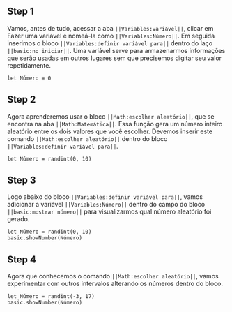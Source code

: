 


## Step 1
Vamos, antes de tudo, acessar a aba ``||Variables:variável||``,
 clicar em Fazer uma variável e nomeá-la como
  ``||Variables:Número||``. Em seguida inserimos o bloco 
``||Variables:definir variável para||`` dentro do laço ``||basic:no iniciar||``.
Uma variável serve para armazenarmos informações que serão usadas em outros lugares sem que
precisemos digitar seu valor repetidamente.

```blocks
let Número = 0
```

## Step 2

Agora aprenderemos usar o bloco ``||Math:escolher aleatório||``, que se encontra
 na aba ``||Math:Matemática||``. Essa função gera
 um número inteiro aleatório entre os dois valores que você escolher. Devemos inserir 
este comando ``||Math:escolher aleatório||`` dentro do bloco 
 ``||Variables:definir variável para||``.

```blocks
let Número = randint(0, 10)
```

## Step 3
Logo abaixo do bloco ``||Variables:definir variável para||``, vamos adicionar a variável ``||Variables:Número||`` dentro
  do campo do bloco ``||basic:mostrar número||`` para visualizarmos qual número aleatório foi gerado.

```blocks
let Número = randint(0, 10)
basic.showNumber(Número)
```


## Step 4
Agora que conhecemos o comando ``||Math:escolher aleatório||``, vamos experimentar 
com outros intervalos alterando os números dentro do bloco.

```blocks
let Número = randint(-3, 17)
basic.showNumber(Número)
```